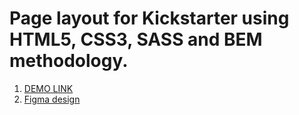 # Page layout for Kickstarter using HTML5, CSS3, SASS and BEM methodology.

1. [DEMO LINK](https://mikhail-shchuka.github.io/kickstarter_landing/)
2. [Figma design](https://www.figma.com/file/Ujp7bCFuvuJlkn8TSbQPSZ/Kickstarter_FE-students)
